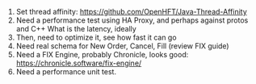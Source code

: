 1.  Set thread affinity:  https://github.com/OpenHFT/Java-Thread-Affinity
   2.  Need a performance test using HA Proxy, and perhaps against protos and C++
      What is the latency, ideally
3.  Then, need to optimize it, see how fast it can go
4.  Need real schema for New Order, Cancel, Fill (review FIX guide)
4.  Need a FIX Engine, probably Chronicle, looks good:  https://chronicle.software/fix-engine/
2.  Need a performance unit test.